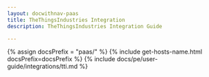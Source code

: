 ```yaml
---
layout: docwithnav-paas
title: TheThingsIndustries Integration
description: TheThingsIndustries Integration Guide 

---
```

{% assign docsPrefix = "paas/" %}
{% include get-hosts-name.html docsPrefix=docsPrefix %}
{% include docs/pe/user-guide/integrations/tti.md %}
